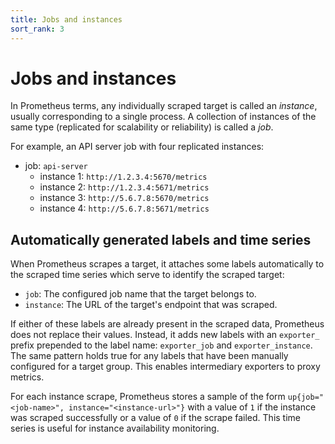 ```yaml
---
title: Jobs and instances
sort_rank: 3
---
```


# Jobs and instances

In Prometheus terms, any individually scraped target is called an _instance_,
usually corresponding to a single process. A collection of instances of the
same type (replicated for scalability or reliability) is called a _job_.

For example, an API server job with four replicated instances:

   * job: `api-server`
      * instance 1: `http://1.2.3.4:5670/metrics`
      * instance 2: `http://1.2.3.4:5671/metrics`
      * instance 3: `http://5.6.7.8:5670/metrics`
      * instance 4: `http://5.6.7.8:5671/metrics`

## Automatically generated labels and time series

When Prometheus scrapes a target, it attaches some labels automatically to the
scraped time series which serve to identify the scraped target:

* `job`: The configured job name that the target belongs to.
* `instance`: The URL of the target's endpoint that was scraped.

If either of these labels are already present in the scraped data, Prometheus
does not replace their values. Instead, it adds new labels with an `exporter_`
prefix prepended to the label name: `exporter_job` and `exporter_instance`. The
same pattern holds true for any labels that have been manually configured for a
target group. This enables intermediary exporters to proxy metrics.

For each instance scrape, Prometheus stores a sample of the form
`up{job="<job-name>", instance="<instance-url>"}` with a value of `1` if the
instance was scraped successfully or a value of `0` if the scrape failed. This
time series is useful for instance availability monitoring.
